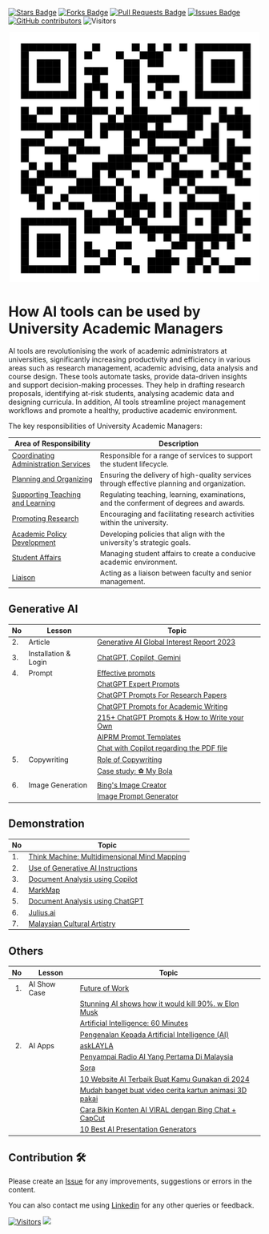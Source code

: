 <a href="https://github.com/drshahizan/ai-tools/stargazers"><img src="https://img.shields.io/github/stars/drshahizan/ai-tools" alt="Stars Badge"/></a>
<a href="https://github.com/drshahizan/ai-tools/network/members"><img src="https://img.shields.io/github/forks/drshahizan/ai-tools" alt="Forks Badge"/></a>
<a href="https://github.com/drshahizan/ai-tools"><img src="https://img.shields.io/github/issues-pr/drshahizan/ai-tools" alt="Pull Requests Badge"/></a>
<a href="https://github.com/drshahizan/ai-tools/issues"><img src="https://img.shields.io/github/issues/drshahizan/ai-tools" alt="Issues Badge"/></a>
<a href="https://github.com/drshahizan/ai-tools/graphs/contributors"><img alt="GitHub contributors" src="https://img.shields.io/github/contributors/drshahizan/ai-tools?color=2b9348"></a>
![Visitors](https://api.visitorbadge.io/api/visitors?path=https%3A%2F%2Fgithub.com%2Fdrshahizan%2Fai-tools&labelColor=%23d9e3f0&countColor=%23697689&style=flat)

<p align="center">
<img src="/images/qrcode_leader.png"  height="500" />
</p>

# How AI tools can be used by University Academic Managers

AI tools are revolutionising the work of academic administrators at universities, significantly increasing productivity and efficiency in various areas such as research management, academic advising, data analysis and course design. These tools automate tasks, provide data-driven insights and support decision-making processes. They help in drafting research proposals, identifying at-risk students, analysing academic data and designing curricula. In addition, AI tools streamline project management workflows and promote a healthy, productive academic environment.

The key responsibilities of University Academic Managers:

| **Area of Responsibility** | **Description** |
|----------------------------|-----------------|
| [Coordinating Administration Services](leader/coordination.md) | Responsible for a range of services to support the student lifecycle. |
| [Planning and Organizing](leader/planning.md) | Ensuring the delivery of high-quality services through effective planning and organization. |
| [Supporting Teaching and Learning](leader/supporting.md) | Regulating teaching, learning, examinations, and the conferment of degrees and awards. |
| [Promoting Research](leader/research.md) | Encouraging and facilitating research activities within the university. |
| [Academic Policy Development](leader/policy.md) | Developing policies that align with the university's strategic goals. |
| [Student Affairs](leader/affairs.md) | Managing student affairs to create a conducive academic environment. |
| [Liaison](leader/liaison.md) | Acting as a liaison between faculty and senior management. |

## Generative AI

| No | Lesson | Topic |
|--------|---------|---------|
| 2. | Article | [Generative AI Global Interest Report 2023](https://www.electronicshub.org/generative-ai-global-interest-report-2023/) |
| 3. | Installation & Login | [ChatGPT, Copilot, Gemini](pimpin/signin.md) |
| 4. | Prompt | [Effective prompts](https://drshahizan.gitbook.io/copywriting-chatgpt/prompts/effective-prompts) |
|  |  | [ChatGPT Expert Prompts](https://github.com/drshahizan/Generative-AI-Playground/blob/main/materials/prompt.md) |
|  |  | [ChatGPT Prompts For Research Papers](https://github.com/drshahizan/Generative-AI-Playground/blob/main/materials/prompt_research.md) |
|  |  | [ChatGPT Prompts for Academic Writing](https://github.com/drshahizan/Generative-AI-Playground/blob/main/materials/prompt_academic.md) |
|  |  | [215+ ChatGPT Prompts & How to Write your Own](https://writesonic.com/blog/chatgpt-prompts) |
|  |  | [AIPRM Prompt Templates](https://drshahizan.gitbook.io/copywriting-chatgpt/prompts/aiprm-prompt-templates) |
|  |  | [Chat with Copilot regarding the PDF file](https://github.com/drshahizan/Generative-AI-Playground/blob/main/materials/copilot.md) |
| 5. | Copywriting | [Role of Copywriting](https://drshahizan.gitbook.io/copywriting-chatgpt/introduction-copywriting/role) |
|  | | [Case study: ⚽ My Bola](https://drshahizan.gitbook.io/copywriting-chatgpt/introduction-copywriting/case-study/copywriting) |
| 6. | Image Generation | [Bing's Image Creator](https://github.com/drshahizan/Generative-AI-Playground/blob/main/materials/bing_image.md) |
|  |  | [Image Prompt Generator](https://aivyx.com/bing-create-prompt-generator/) |

## Demonstration

| No | Topic |
|------------|----|
| 1. | [Think Machine: Multidimensional Mind Mapping](https://thinkmachine.com/) |
| 2. | [Use of Generative AI Instructions](leader/function.md) |
| 3. | [Document Analysis using Copilot](pimpin/dokumen_copilot.md) |
| 4. | [MarkMap](pimpin/markmap.md) |
| 5. | [Document Analysis using ChatGPT](pimpin/dokumen_chatgpt.md) |
| 6. | [Julius.ai](https://julius.ai/) |
| 7. | [Malaysian Cultural Artistry](https://github.com/drshahizan/Generative-AI-Playground/blob/main/materials/drawing.md) |

## Others

| No | Lesson | Topic |
|--------:|---------|---------|
| 1. | AI Show Case | [Future of Work](../../images/Future%20of%20Work%20.pdf) |
|||[Stunning AI shows how it would kill 90%. w Elon Musk](https://youtu.be/J6Mdq3n6kgk?si=4G0k5-WNH55pBMhw)|
|||[Artificial Intelligence: 60 Minutes ](https://youtu.be/aZ5EsdnpLMI?si=3aEFdMyTnOWZTuCZ)|
||| [Pengenalan Kepada Artificial Intelligence (AI)](https://youtu.be/kms0WrEbs0Q?si=woVk00RDgFNC5rBd)|
| 2. | AI Apps| [askLAYLA](https://justasklayla.com/) |
||| [Penyampai Radio AI Yang Pertama Di Malaysia](https://says.com/my/seismik/kenali-aina-sabrina-dj-fly-fm-juga-ai-yang-pertama-di-malaysia-sebagai-penyampai-radio)|
|||[Sora](https://openai.com/sora)|
||| [10 Website AI Terbaik Buat Kamu Gunakan di 2024](https://www.facebook.com/reel/671923085023778) |
||| [Mudah banget buat video cerita kartun animasi 3D pakai](https://www.youtube.com/watch?v=6IYBxbpKato)|
||| [Cara Bikin Konten AI VIRAL dengan Bing Chat + CapCut](https://youtu.be/ed30BLkVpis?si=Z6XmTWxVO1PC_kyv)|
||| [10 Best AI Presentation Generators](https://www.unite.ai/best-ai-presentation-generators/)|

## Contribution 🛠️
Please create an [Issue](https://github.com/drshahizan/ai-tools/issues) for any improvements, suggestions or errors in the content.

You can also contact me using [Linkedin](https://www.linkedin.com/in/drshahizan/) for any other queries or feedback.

[![Visitors](https://api.visitorbadge.io/api/visitors?path=https%3A%2F%2Fgithub.com%2Fdrshahizan&labelColor=%23697689&countColor=%23555555&style=plastic)](https://visitorbadge.io/status?path=https%3A%2F%2Fgithub.com%2Fdrshahizan)
![](https://hit.yhype.me/github/profile?user_id=81284918)


